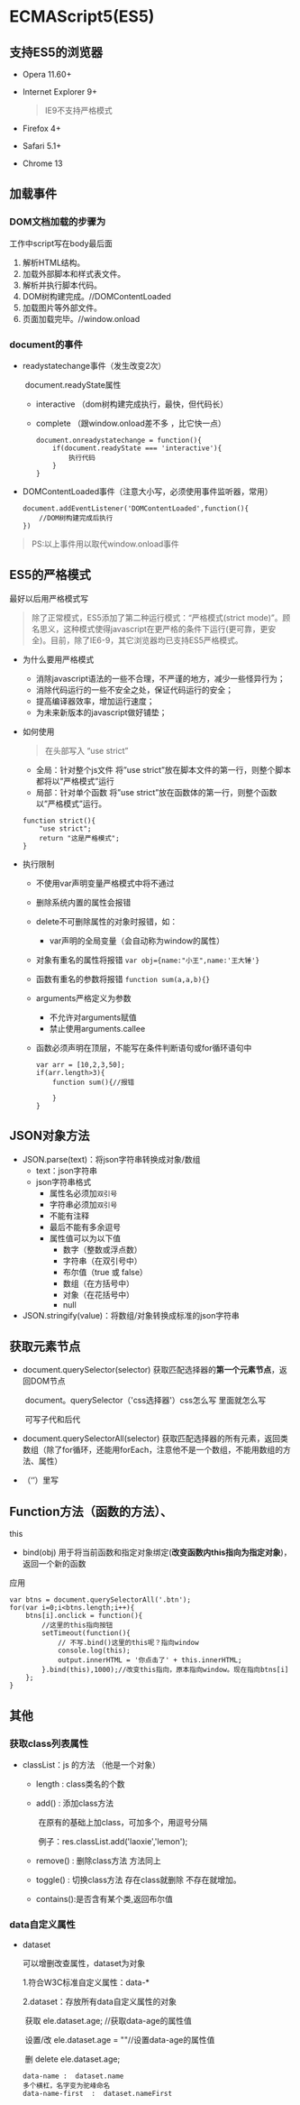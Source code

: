 # ECMAScript5(ES5)

## 支持ES5的浏览器

- Opera 11.60+

- Internet Explorer 9+

  > IE9不支持严格模式

- Firefox 4+

- Safari 5.1+

- Chrome 13

## 加载事件

### DOM文档加载的步骤为

工作中script写在body最后面

1. 解析HTML结构。
2. 加载外部脚本和样式表文件。
3. 解析并执行脚本代码。
4. DOM树构建完成。//DOMContentLoaded
5. 加载图片等外部文件。
6. 页面加载完毕。//window.onload

### document的事件

- readystatechange事件（发生改变2次）

  ​	document.readyState属性

  - interactive （dom树构建完成执行，最快，但代码长）

  - complete （跟window.onload差不多 ，比它快一点）

    ```
    document.onreadystatechange = function(){
        if(document.readyState === 'interactive'){
        	执行代码
        }
    }
    ```

- DOMContentLoaded事件（注意大小写，必须使用事件监听器，常用）

  ```
  document.addEventListener('DOMContentLoaded',function(){
      //DOM树构建完成后执行
  })
  ```

> PS:以上事件用以取代window.onload事件

## ES5的严格模式

最好以后用严格模式写

> 除了正常模式，ES5添加了第二种运行模式：“严格模式(strict mode)”。顾名思义，这种模式使得javascript在更严格的条件下运行(更可靠，更安全)。目前，除了IE6-9，其它浏览器均已支持ES5严格模式。

- 为什么要用严格模式

  - 消除javascript语法的一些不合理，不严谨的地方，减少一些怪异行为；
  - 消除代码运行的一些不安全之处，保证代码运行的安全；
  - 提高编译器效率，增加运行速度；
  - 为未来新版本的javascript做好铺垫；

- 如何使用

  > 在头部写入 “use strict”

  - 全局：针对整个js文件
    将”use strict”放在脚本文件的第一行，则整个脚本都将以”严格模式”运行
  - 局部：针对单个函数
    将”use strict”放在函数体的第一行，则整个函数以”严格模式”运行。

  ```
  function strict(){
      "use strict";
      return "这是严格模式";
  }
  ```

- 执行限制

  - 不使用var声明变量严格模式中将不通过

  - 删除系统内置的属性会报错

  - delete不可删除属性的对象时报错，如：

    - var声明的全局变量（会自动称为window的属性）

  - 对象有重名的属性将报错
    `var obj={name:"小王",name:'王大锤'}`

  - 函数有重名的参数将报错
    `function sum(a,a,b){}`

  - arguments严格定义为参数

    - 不允许对arguments赋值
    - 禁止使用arguments.callee

  - 函数必须声明在顶层，不能写在条件判断语句或for循环语句中

    ```
    var arr = [10,2,3,50];
    if(arr.length>3){
        function sum(){//报错
    
        }
    }
    ```

## JSON对象方法

- JSON.parse(text)：将json字符串转换成对象/数组
  - text：json字符串
  - json字符串格式
    - 属性名必须加`双引号`
    - 字符串必须加`双引号`
    - 不能有注释
    - 最后不能有多余逗号
    - 属性值可以为以下值
      - 数字（整数或浮点数）
      - 字符串（在双引号中）
      - 布尔值（true 或 false）
      - 数组（在方括号中）
      - 对象（在花括号中）
      - null
- JSON.stringify(value)：将数组/对象转换成标准的json字符串

## 获取元素节点

- document.querySelector(selector)
  获取匹配选择器的**第一个元素节点**，返回DOM节点

  ​	document。querySelector（'css选择器'）css怎么写 里面就怎么写

  ​	可写子代和后代

- document.querySelectorAll(selector)
  获取匹配选择器的所有元素，返回类数组（除了for循环，还能用forEach，注意他不是一个数组，不能用数组的方法、属性）

- （‘’）里写

## Function方法（函数的方法）、

this

- bind(obj)
  用于将当前函数和指定对象绑定(**改变函数内this指向为指定对象**)，返回一个新的函数

应用

```
var btns = document.querySelectorAll('.btn');
for(var i=0;i<btns.length;i++){
    btns[i].onclick = function(){
        //这里的this指向按钮
        setTimeout(function(){
            // 不写.bind()这里的this呢？指向window
            console.log(this);
            output.innerHTML = '你点击了' + this.innerHTML;
        }.bind(this),1000);//改变this指向，原本指向window。现在指向btns[i]
    };
}
```



## 其他

### 获取class列表属性

- classList：js 的方法 （他是一个对象）
  - length : class类名的个数

  - add() : 添加class方法   

    ​	在原有的基础上加class，可加多个，用逗号分隔

    ​	例子：res.classList.add('laoxie','lemon');

  - remove() : 删除class方法  方法同上

  - toggle() : 切换class方法   存在class就删除   不存在就增加。

  - contains():是否含有某个类,返回布尔值

### data自定义属性

- dataset

  可以增删改查属性，dataset为对象

  1.符合W3C标准自定义属性：data-*

  2.dataset：存放所有data自定义属性的对象

  ​	获取  ele.dataset.age; //获取data-age的属性值

  ​	设置/改  ele.dataset.age = ""//设置data-age的属性值

  ​	删   		delete ele.dataset.age;

  ```
  data-name :  dataset.name
  多个横杠，名字变为驼峰命名
  data-name-first  :  dataset.nameFirst
  ```